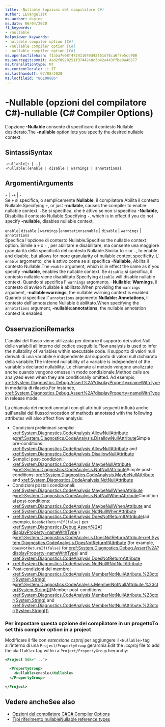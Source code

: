 ```yaml
---
title: -Nullable (opzioni del compilatore C#)
author: IEvangelist
ms.author: dapine
ms.date: 06/04/2020
f1_keywords:
- /nullable
helpviewer_keywords:
- nullable compiler option [C#]
- /nullable compiler option [C#]
- -nullable compiler option [C#]
ms.openlocfilehash: f1aba7e08f472411640d42f51d78ca6f7e5cc900
ms.sourcegitcommit: 4ad2f8920251f3744240c3b42a443ffbe0a46577
ms.translationtype: MT
ms.contentlocale: it-IT
ms.lasthandoff: 07/08/2020
ms.locfileid: "86100886"
---
```

# <a name="-nullable-c-compiler-options"></a><span data-ttu-id="33a84-102">-Nullable (opzioni del compilatore C#)</span><span class="sxs-lookup"><span data-stu-id="33a84-102">-nullable (C# Compiler Options)</span></span>

<span data-ttu-id="33a84-103">L'opzione **-Nullable** consente di specificare il contesto Nullable desiderato.</span><span class="sxs-lookup"><span data-stu-id="33a84-103">The **-nullable** option lets you specify the desired nullable context.</span></span>

## <a name="syntax"></a><span data-ttu-id="33a84-104">Sintassi</span><span class="sxs-lookup"><span data-stu-id="33a84-104">Syntax</span></span>

```console
-nullable[+ | -]
-nullable:{enable | disable | warnings | annotations}
```

## <a name="arguments"></a><span data-ttu-id="33a84-105">Argomenti</span><span class="sxs-lookup"><span data-stu-id="33a84-105">Arguments</span></span>

<span data-ttu-id="33a84-106">`+` &#124; `-`</span><span class="sxs-lookup"><span data-stu-id="33a84-106">`+` &#124; `-`</span></span>  
<span data-ttu-id="33a84-107">Se `+` si specifica, o semplicemente **Nullable**, il compilatore Abilita il contesto Nullable.</span><span class="sxs-lookup"><span data-stu-id="33a84-107">Specifying `+`, or just **-nullable**, causes the compiler to enable nullable context.</span></span> <span data-ttu-id="33a84-108">`-`Se si specifica, che è attivo se non si specifica **-Nullable**, Disabilita il contesto Nullable.</span><span class="sxs-lookup"><span data-stu-id="33a84-108">Specifying `-`, which is in effect if you do not specify **-nullable**, disables nullable context.</span></span>

<span data-ttu-id="33a84-109">`enable`&#124; `disable` &#124; `warnings` &#124;`annotations`</span><span class="sxs-lookup"><span data-stu-id="33a84-109">`enable` &#124; `disable` &#124; `warnings` &#124; `annotations`</span></span>  
<span data-ttu-id="33a84-110">Specifica l'opzione di contesto Nullable.</span><span class="sxs-lookup"><span data-stu-id="33a84-110">Specifies the nullable context option.</span></span> <span data-ttu-id="33a84-111">Simile a `+` o `-` , per abilitare e disabilitare, ma consente una maggiore granularità della specificità del contesto Nullable.</span><span class="sxs-lookup"><span data-stu-id="33a84-111">Similar to `+` or `-`, to enable and disable, but allows for more granularity of nullable context specificity.</span></span> <span data-ttu-id="33a84-112">L' `enable` argomento, che è attivo come se si specifica **-Nullable**, Abilita il contesto Nullable.</span><span class="sxs-lookup"><span data-stu-id="33a84-112">The `enable` argument, which is in effect the same as if you specify **-nullable**, enables the nullable context.</span></span> <span data-ttu-id="33a84-113">Se `disable` si specifica, il contesto nullable viene disabilitato.</span><span class="sxs-lookup"><span data-stu-id="33a84-113">Specifying `disable` will disable nullable context.</span></span> <span data-ttu-id="33a84-114">Quando si specifica l' `warnings` argomento, **-Nullable: Warnings**, il contesto di avviso Nullable è abilitato.</span><span class="sxs-lookup"><span data-stu-id="33a84-114">When providing the `warnings` argument, **-nullable:warnings**, the nullable warning context is enabled.</span></span> <span data-ttu-id="33a84-115">Quando si specifica l' `annotations` argomento **Nullable: Annotations**, il contesto dell'annotazione Nullable è abilitato.</span><span class="sxs-lookup"><span data-stu-id="33a84-115">When specifying the `annotations` argument, **-nullable:annotations**, the nullable annotation context is enabled.</span></span>

## <a name="remarks"></a><span data-ttu-id="33a84-116">Osservazioni</span><span class="sxs-lookup"><span data-stu-id="33a84-116">Remarks</span></span>

<span data-ttu-id="33a84-117">L'analisi del flusso viene utilizzata per dedurre il supporto dei valori Null delle variabili all'interno del codice eseguibile.</span><span class="sxs-lookup"><span data-stu-id="33a84-117">Flow analysis is used to infer the nullability of variables within executable code.</span></span> <span data-ttu-id="33a84-118">Il supporto di valori null derivati di una variabile è indipendente dal supporto di valori null dichiarato della variabile.</span><span class="sxs-lookup"><span data-stu-id="33a84-118">The inferred nullability of a variable is independent of the variable's declared nullability.</span></span> <span data-ttu-id="33a84-119">Le chiamate al metodo vengono analizzate anche quando vengono omesse in modo condizionale.</span><span class="sxs-lookup"><span data-stu-id="33a84-119">Method calls are analyzed even when they are conditionally omitted.</span></span> <span data-ttu-id="33a84-120">Ad esempio, <xref:System.Diagnostics.Debug.Assert%2A?displayProperty=nameWithType> in modalità di rilascio.</span><span class="sxs-lookup"><span data-stu-id="33a84-120">For instance, <xref:System.Diagnostics.Debug.Assert%2A?displayProperty=nameWithType> in release mode.</span></span>

<span data-ttu-id="33a84-121">La chiamata dei metodi annotati con gli attributi seguenti influirà anche sull'analisi del flusso:</span><span class="sxs-lookup"><span data-stu-id="33a84-121">Invocation of methods annotated with the following attributes will also affect flow analysis:</span></span>

- <span data-ttu-id="33a84-122">Condizioni preliminari semplici: <xref:System.Diagnostics.CodeAnalysis.AllowNullAttribute> e<xref:System.Diagnostics.CodeAnalysis.DisallowNullAttribute></span><span class="sxs-lookup"><span data-stu-id="33a84-122">Simple pre-conditions: <xref:System.Diagnostics.CodeAnalysis.AllowNullAttribute> and <xref:System.Diagnostics.CodeAnalysis.DisallowNullAttribute></span></span>
- <span data-ttu-id="33a84-123">Semplici post-condizioni: <xref:System.Diagnostics.CodeAnalysis.MaybeNullAttribute> e<xref:System.Diagnostics.CodeAnalysis.NotNullAttribute></span><span class="sxs-lookup"><span data-stu-id="33a84-123">Simple post-conditions: <xref:System.Diagnostics.CodeAnalysis.MaybeNullAttribute> and <xref:System.Diagnostics.CodeAnalysis.NotNullAttribute></span></span>
- <span data-ttu-id="33a84-124">Condizioni postali condizionali: <xref:System.Diagnostics.CodeAnalysis.MaybeNullWhenAttribute> e<xref:System.Diagnostics.CodeAnalysis.NotNullWhenAttribute></span><span class="sxs-lookup"><span data-stu-id="33a84-124">Conditional post-conditions: <xref:System.Diagnostics.CodeAnalysis.MaybeNullWhenAttribute> and <xref:System.Diagnostics.CodeAnalysis.NotNullWhenAttribute></span></span>
- <span data-ttu-id="33a84-125"><xref:System.Diagnostics.CodeAnalysis.DoesNotReturnIfAttribute>(ad esempio, `DoesNotReturnIf(false)` per <xref:System.Diagnostics.Debug.Assert%2A?displayProperty=nameWithType> ) e<xref:System.Diagnostics.CodeAnalysis.DoesNotReturnAttribute></span><span class="sxs-lookup"><span data-stu-id="33a84-125"><xref:System.Diagnostics.CodeAnalysis.DoesNotReturnIfAttribute> (for example, `DoesNotReturnIf(false)` for <xref:System.Diagnostics.Debug.Assert%2A?displayProperty=nameWithType>) and <xref:System.Diagnostics.CodeAnalysis.DoesNotReturnAttribute></span></span>
- <xref:System.Diagnostics.CodeAnalysis.NotNullIfNotNullAttribute>
- <span data-ttu-id="33a84-126">Post-condizioni del membro: <xref:System.Diagnostics.CodeAnalysis.MemberNotNullAttribute.%23ctor(System.String)> e<xref:System.Diagnostics.CodeAnalysis.MemberNotNullAttribute.%23ctor(System.String[])></span><span class="sxs-lookup"><span data-stu-id="33a84-126">Member post-conditions: <xref:System.Diagnostics.CodeAnalysis.MemberNotNullAttribute.%23ctor(System.String)> and <xref:System.Diagnostics.CodeAnalysis.MemberNotNullAttribute.%23ctor(System.String[])></span></span>

### <a name="to-set-this-compiler-option-in-a-project"></a><span data-ttu-id="33a84-127">Per impostare questa opzione del compilatore in un progetto</span><span class="sxs-lookup"><span data-stu-id="33a84-127">To set this compiler option in a project</span></span>

<span data-ttu-id="33a84-128">Modificare il file con *estensione csproj* per aggiungere il `<Nullable>` tag all'interno di una `Project/PropertyGroup` gerarchia:</span><span class="sxs-lookup"><span data-stu-id="33a84-128">Edit the *.csproj* file to add the `<Nullable>` tag within a `Project/PropertyGroup` hierarchy:</span></span>

```xml
<Project Sdk="...">

  <PropertyGroup>
    <Nullable>enable</Nullable>
  </PropertyGroup>

</Project>
```

## <a name="see-also"></a><span data-ttu-id="33a84-129">Vedere anche</span><span class="sxs-lookup"><span data-stu-id="33a84-129">See also</span></span>

- [<span data-ttu-id="33a84-130">Opzioni del compilatore C#</span><span class="sxs-lookup"><span data-stu-id="33a84-130">C# Compiler Options</span></span>](./index.md)
- [<span data-ttu-id="33a84-131">Tipi riferimento nullable</span><span class="sxs-lookup"><span data-stu-id="33a84-131">Nullable reference types</span></span>](../../nullable-references.md)

